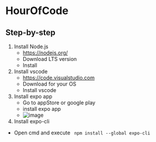 # HourOfCode

## Step-by-step
1. Install Node.js
   - https://nodejs.org/
   - Download LTS version
   - Install
2. Install vscode
   - https://code.visualstudio.com
   - Download for your OS
   - Install vscode
3. Install expo app
   - Go to appStore or google play
   - install expo app
   - ![image](https://user-images.githubusercontent.com/14281645/198707809-87161f0b-9dd8-43b0-95be-597f3a091f4b.png)
4.  Install expo-cli
   - Open cmd and execute
   ``` npm install --global expo-cli```
   
